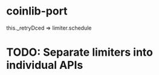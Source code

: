 # coinlib-port

this._retryDced => limiter.schedule

# TODO: Separate limiters into individual APIs

